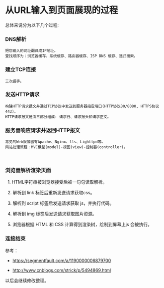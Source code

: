 # 从URL输入到页面展现的过程


总体来说分为以下几个过程:


### DNS解析
    把您输入的网址翻译成IP地址。
    查找顺序为：浏览器缓存、系统缓存、路由器缓存、ISP DNS 缓存、递归搜索。
    
    
### 建立TCP连接
    三次握手。


### 发送HTTP请求
    构建HTTP请求报文并通过TCP协议中发送到服务器指定端口(HTTP协议80/8080, HTTPS协议443)。
    HTTP请求报文是由三部分组成: 请求行、请求报头和请求正文。
    
    
### 服务器响应请求并返回HTTP报文
    常见的Web服务器有Apache、Nginx、lls、Lighttpd等。
    网站处理流程：MVC模型(model)-视图(view)-控制器(controller)。
    
    
### 浏览器解析渲染页面
   1. HTML字符串被浏览器接受后被一句句读取解析。
   
   2. 解析到 link 标签后重新发送请求获取css。
   
   3. 解析到 script 标签后发送请求获取 js，并执行代码。
   
   4. 解析到 img 标签后发送请求获取图片资源。
   
   5. 浏览器根据 HTML 和 CSS 计算得到渲染树，绘制到屏幕上js 会被执行。
   
   
### 连接结束


参考：


- https://segmentfault.com/a/1190000006879700


- http://www.cnblogs.com/strick/p/5494869.html


以后会继续修改整理。
